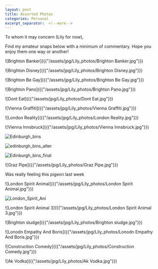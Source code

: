 ```yaml
---
layout: post
title: Assorted Photos
categories: Personal
excerpt_separator:  <!--more-->
---
```

To whom it may concern (Lily for now),

Find my amateur snaps below with a minimum of commentary. Hope you enjoy them one way or another!

![Brighton Banker]({{"/assets/jpg/Lily_photos/Brighton Banker.jpg"}})

![Brighton Disney]({{"/assets/jpg/Lily_photos/Brighton Disney.jpg"}})

![Brighton Be Gay]({{"/assets/jpg/Lily_photos/Brighton Be Gay.jpg"}})

![Brighton Pano]({{"/assets/jpg/Lily_photos/Brighton Pano.jpg"}})

![Dont Eat]({{"/assets/jpg/Lily_photos/Dont Eat.jpg"}})

![Vienna Graffiti]({{"/assets/jpg/Lily_photos/Vienna Graffiti.jpg"}})

![London Reality]({{"/assets/jpg/Lily_photos/London Reality.jpg"}})

![Vienna Innsbruck]({{"/assets/jpg/Lily_photos/Vienna Innsbruck.jpg"}})

![Edinburgh_bins]({{"/assets/jpg/Lily_photos/Edinburgh_bins.jpg"}})

![edinburgh_bins_alter]({{"/assets/jpg/Lily_photos/edinburgh_bins_alter.jpg"}})

![Edinburgh_bins_final]({{"/assets/jpg/Lily_photos/Edinburgh_bins_final.jpg"}})

![Graz Pipe]({{"/assets/jpg/Lily_photos/Graz Pipe.jpg"}})

Was really feeling this pigeon last week

![London Spirit Animal]({{"/assets/jpg/Lily_photos/London Spirit Animal.jpg"}})

![London_Spirit_Ani]({{"/assets/jpg/Lily_photos/London_Spirit_Ani.jpg"}})

![London Spirit Animal 3]({{"/assets/jpg/Lily_photos/London Spirit Animal 3.jpg"}})

![Brighton sludge]({{"/assets/jpg/Lily_photos/Brighton sludge.jpg"}})

![Lonodn Empathy And Boris]({{"/assets/jpg/Lily_photos/Lonodn Empathy And Boris.jpg"}})

![Construction Comedy]({{"/assets/jpg/Lily_photos/Construction Comedy.jpg"}})

![Ak Vodka]({{"/assets/jpg/Lily_photos/Ak Vodka.jpg"}})
